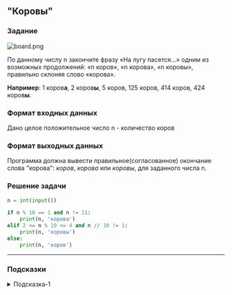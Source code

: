 ## "Коровы"

### Задание

![board.png](img/cow2.gif) 

По данному числу n закончите фразу «На лугу пасется...» одним из возможных продолжений:
 «n коров», «n корова», «n коровы», правильно склоняя слово «корова».

**Например**: 1 коров**а**, 2 коров**ы**, 5 коров, 125 коров, 414 коров, 424 коров**ы**.

### Формат входных данных

Дано целое положительное число n - количество коров

### Формат выходных данных

Программа должна вывести правильное(согласованное) окончание слова "корова": 
_коров_, _корова_ или _коровы_, для заданного числа n.

### Решение задачи

```python
n = int(input())

if n % 10 == 1 and n != 11:
    print(n, 'корова')
elif 2 <= n % 10 <= 4 and n // 10 != 1:
    print(n, 'коровы')
else:
    print(n, 'коров')
```

---
### Подсказки

<details>
<summary>Подсказка-1</summary>
Возьмите листок бумаги и выписывайте все согласования: <br>
<i>1 корова</i> <br>
<i>2, 3, 4 коровы</i> <br>
<i>5 коров</i><br>
... <br>
пока не найдете закономерность.
</details>
